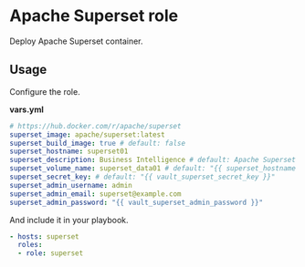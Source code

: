 # Apache Superset role

Deploy Apache Superset container.

## Usage

Configure the role.

**vars.yml**

```yml
# https://hub.docker.com/r/apache/superset
superset_image: apache/superset:latest
superset_build_image: true # default: false
superset_hostname: superset01
superset_description: Business Intelligence # default: Apache Superset
superset_volume_name: superset_data01 # default: "{{ superset_hostname }}"
superset_secret_key: # default: "{{ vault_superset_secret_key }}"
superset_admin_username: admin
superset_admin_email: superset@example.com
superset_admin_password: "{{ vault_superset_admin_password }}"
```

And include it in your playbook.

```yml
- hosts: superset
  roles:
  - role: superset
```
